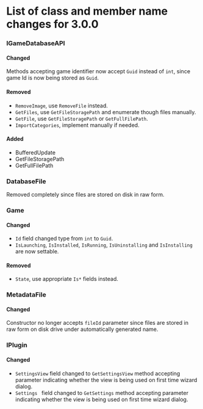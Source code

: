List of class and member name changes for 3.0.0
=====================

### IGameDatabaseAPI

#### Changed

Methods accepting game identifier now accept `Guid` instead of `int`, since game Id is now being stored as `Guid`.

#### Removed

* `RemoveImage`, use `RemoveFile` instead.
* `GetFiles`, use `GetFileStoragePath` and enumerate though files manually.
* `GetFile`, use `GetFileStoragePath` or `GetFullFilePath`.
* `ImportCategories`, implement manually if needed.

#### Added

* BufferedUpdate
* GetFileStoragePath
* GetFullFilePath

### DatabaseFile

Removed completely since files are stored on disk in raw form.

### Game

#### Changed

* `Id` field changed type from `int` to `Guid`.
* `IsLaunching`, `IsInstalled`, `IsRunning`, `IsUninstalling` and `IsInstalling` are now settable.

#### Removed

* `State`, use appropriate `Is*` fields instead.

### MetadataFile

#### Changed

Constructor no longer accepts `fileId` parameter since files are stored in raw form on disk drive under automatically generated name.

### IPlugin

#### Changed

* `SettingsView` field changed to `GetSettingsView` method accepting parameter indicating whether the view is being used on first time wizard dialog.
* `Settings ` field changed to `GetSettings` method accepting parameter indicating whether the view is being used on first time wizard dialog.